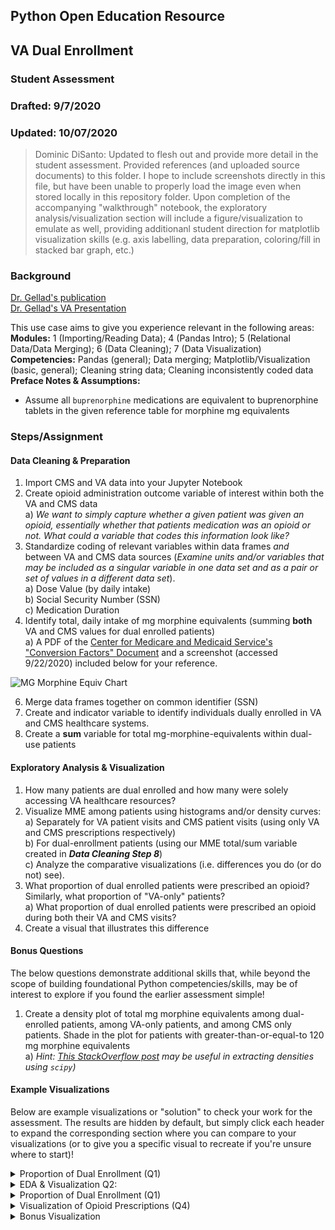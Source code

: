 ## Python Open Education Resource
## VA Dual Enrollment 
### Student Assessment
### Drafted: 9/7/2020
### Updated: 10/07/2020
 > Dominic DiSanto: Updated to flesh out and provide more detail in the student assessment. Provided references (and uploaded source documents) to this folder. I hope to include screenshots directly in this file, but have been unable to properly load the image even when stored locally in this repository folder. Upon completion of the accompanying "walkthrough" notebook, the exploratory analysis/visualization section will include a figure/visualization to emulate as well, providing additionanl student direction for matplotlib visualization skills (e.g. axis labelling, data preparation, coloring/fill in stacked bar graph, etc.) 

### Background
[Dr. Gellad's publication](https://www.ncbi.nlm.nih.gov/pmc/articles/PMC6219924/)    
[Dr. Gellad's  VA Presentation](https://www.hsrd.research.va.gov/for_researchers/cyber_seminars/archives/video_archive.cfm?SessionID=3543)  
  
This use case aims to give you experience relevant in the following areas: \
**Modules:** 1 (Importing/Reading Data); 4 (Pandas Intro); 5 (Relational Data/Data Merging); 6 (Data Cleaning); 7 (Data Visualization) \
**Competencies:** Pandas (general); Data merging; Matplotlib/Visualization (basic, general); Cleaning string data; Cleaning inconsistently coded data   
**Preface Notes & Assumptions:**  
- Assume all `buprenorphine` medications are equivalent to buprenorphine tablets in the given reference table for morphine mg equivalents 

### Steps/Assignment

#### Data Cleaning & Preparation
1) Import CMS and VA data into your Jupyter Notebook
2) Create opioid administration outcome variable of interest within both the VA and CMS data  
    a) *We want to simply capture whether a given patient was given an opioid, essentially whether that patients medication was an opioid or not. What could a variable that codes this information look like?*
3) Standardize coding of relevant variables within data frames *and* between VA and CMS data sources (*Examine units and/or variables that may be included as a singular variable in one data set and as a pair or set of values in a different data set*).  
    a) Dose Value (by daily intake)  
    b) Social Security Number (SSN)  
    c) Medication Duration    
4) Identify total, daily intake of mg morphine equivalents (summing **both** VA and CMS values for dual enrolled patients)  
    a) A PDF of the [Center for Medicare and Medicaid Service's "Conversion Factors" Document](https://www.cms.gov/Medicare/Prescription-Drug-coverage/PrescriptionDrugCovContra/Downloads/Opioid-Morphine-EQ-Conversion-Factors-Aug-2017.pdf) and a screenshot (accessed 9/22/2020) included below for your reference.  
       
![MG Morphine Equiv Chart](https://github.com/domdisanto/Python_OER/blob/master/Use%20Cases/VA%20Dual%20Enrollment%20Case/Instructor%20Materials/Opioid_MorphineMgEquiv.JPG)
  

6) Merge data frames together on common identifier (SSN)  
7) Create and indicator variable to identify individuals dually enrolled in VA and CMS healthcare systems.    
8) Create a **sum** variable for total mg-morphine-equivalents within dual-use patients    
    
    
#### Exploratory Analysis & Visualization
1) How many patients are dual enrolled and how many were solely accessing VA healthcare resources?  
2) Visualize MME among patients using histograms and/or density curves:  
    a) Separately for VA patient visits and CMS patient visits (using only VA and CMS prescriptions respectively)  
    b) For dual-enrollment patients (using our MME total/sum variable created in ***Data Cleaning Step 8***)   
    c) Analyze the comparative visualizations (i.e. differences you do (or do not) see).
3) What proportion of dual enrolled patients were prescribed an opioid? Similarly, what proportion of "VA-only" patients?  
     a) What proportion of dual enrolled patients were prescribed an opioid during both their VA and CMS visits? 
4) Create a visual that illustrates this difference    


#### Bonus Questions

The below questions demonstrate additional skills that, while beyond the scope of building foundational Python competencies/skills, may be of interest to explore if you found the earlier assessment simple!

1) Create a density plot of total mg morphine equivalents among dual-enrolled patients, among VA-only patients, and among CMS only patients. Shade in the plot for patients with greater-than-or-equal-to 120 mg morphine equivalents   
     a) *Hint: [This StackOverflow post](https://stackoverflow.com/questions/39666591/how-to-extract-x-y-data-from-kdensity-plot-from-matplotlib-for-python) may be useful in extracting densities using `scipy`)*


#### Example Visualizations  
  
Below are example visualizations or "solution" to check your work for the assessment. The results are hidden by default, but simply click each header to expand the corresponding section where you can compare to your visualizations (or to give you a specific visual to recreate if you're unsure where to start)!
   
<details>  
<summary> Proportion of Dual Enrollment (Q1) </summary>
In total, there are 808 patients, 424 VA-only patients and 384 CMS patients. All of the CMS patients are contained within the VA data, so we also have 384 dual-enrolled patients. 

![Dual Enrollment Bar](https://github.com/domdisanto/Python_OER/blob/master/Use%20Cases/VA%20Dual%20Enrollment%20Case/Instructor%20Materials/Dual_Enrollment_bar.png)  
</details>  

  
<details>
<summary>EDA & Visualization Q2:</summary>    
 
![CMS MME Density](https://github.com/domdisanto/Python_OER/blob/master/Use%20Cases/VA%20Dual%20Enrollment%20Case/Instructor%20Materials/CMS_MME_Dens.png)
![CMS MME Histogram](https://github.com/domdisanto/Python_OER/blob/master/Use%20Cases/VA%20Dual%20Enrollment%20Case/Instructor%20Materials/CMS_MME_Hist.png)  
![VA MME Density](https://github.com/domdisanto/Python_OER/blob/master/Use%20Cases/VA%20Dual%20Enrollment%20Case/Instructor%20Materials/VA_MME_Dens.png)
![VA MME Histogram](https://github.com/domdisanto/Python_OER/blob/master/Use%20Cases/VA%20Dual%20Enrollment%20Case/Instructor%20Materials/VA_MME_Hist.png)    
![Dual MME Density](https://github.com/domdisanto/Python_OER/blob/master/Use%20Cases/VA%20Dual%20Enrollment%20Case/Instructor%20Materials/Dual_MME_Dens.png)
![Dual MME Histogram](https://github.com/domdisanto/Python_OER/blob/master/Use%20Cases/VA%20Dual%20Enrollment%20Case/Instructor%20Materials/Dual_MME_Hist.png)  
</details>


<details>  
<summary> Proportion of Dual Enrollment (Q1) </summary>
Of 424 total "VA-only" patients, 157, (37.03%) were prescribed an opioid by their respective VA hospital.      <br>
Of 384 total "CMS-only" patients, 196, (51.04%) were prescribed an opioid by their CMS hospital visit.     <br>
Of 384 total dually-enrolled patients, 274, (71.35%) were prescribed an opioid by either the VA *or* CMS healthcare systems.    <br>
Of 384 total dually-enrolled patients, 79, (20.57%) were prescribed an opioid by either the VA *or* CMS healthcare systems.   <br>
</details>  

<details>  
<summary> Visualization of Opioid Prescriptions (Q4)  </summary>
Included are some example, summary visualiations for Question 4, but the question is deliberately left open-ended, so your visualizations may not mirror teh format or structure (or possibly even contain different information) than those presented below. Proper visualizations should include a descriptive title, label axes, sufficiently be able to present information with little-to-no additional description/contextualization.     
   
A last note, there is nothing "incorrect" about plotting frequencies when comparing our patient populations. However as we are most interested in comparing differences in "rates", proportions/percentages convey a more apt comparison than do simple frequency/count data.  

![Opioid Proportion (1)](https://github.com/domdisanto/Python_OER/blob/master/Use%20Cases/VA%20Dual%20Enrollment%20Case/Instructor%20Materials/q4_opioid_viz1.png)  
![Opioid Proportion (2)](https://github.com/domdisanto/Python_OER/blob/master/Use%20Cases/VA%20Dual%20Enrollment%20Case/Instructor%20Materials/q4_opioid_viz2.png)  
</details>

<details>
<summary> Bonus Visualization</summary> 
 
![VA Bonus Shade Density](https://github.com/domdisanto/Python_OER/blob/master/Use%20Cases/VA%20Dual%20Enrollment%20Case/Instructor%20Materials/VA_bonusviz.png)
![Dual Bonus Shade Density](https://github.com/domdisanto/Python_OER/blob/master/Use%20Cases/VA%20Dual%20Enrollment%20Case/Instructor%20Materials/dual_bonusviz.png)
![CMS Bonus Shade Density](https://github.com/domdisanto/Python_OER/blob/master/Use%20Cases/VA%20Dual%20Enrollment%20Case/Instructor%20Materials/CMS_bonusviz.png)
</details>
